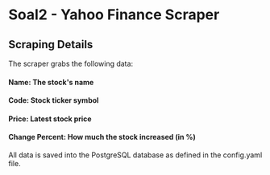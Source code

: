 
# Soal2 - Yahoo Finance Scraper 




## Scraping Details

The scraper grabs the following data:

#### Name: The stock's name

#### Code: Stock ticker symbol

#### Price: Latest stock price

#### Change Percent: How much the stock increased (in %)

All data is saved into the PostgreSQL database as defined in the config.yaml file.